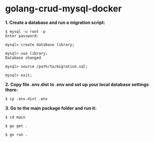 # golang-crud-mysql-docker

**1. Create a database and run a migration script:**

```
$ mysql -u root -p
Enter password:
```
```
mysql> create database library;
```
```
mysql> use library;
Database changed
```
```
mysql> source /path/to/migration.sql;
```
```
mysql> exit;
```

**2. Copy file .env.dist to .env and set up your local database settings there:**

```
$ cp .env.dist .env
```

**3. Go to the main package folder and run it:**

```
$ cd main
```
```
$ go get .
```
```
$ go run .
```
